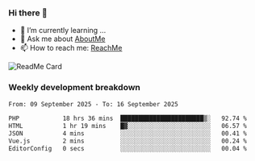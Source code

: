 ### Hi there 👋

- 🌱 I’m currently learning ...
- 💬 Ask me about [AboutMe](https://www.itzcy.com/about)
- 📫 How to reach me: [ReachMe](https://www.itzcy.com/about)

![ReadMe Card](https://github-readme-stats-ten-gilt.vercel.app/api?username=SuperChenYun&show_icons=true&title_color=fff&icon_color=79ff97&text_color=9f9f9f&bg_color=151515&hide_border=true)

### Weekly development breakdown
<!--START_SECTION:waka-->

```txt
From: 09 September 2025 - To: 16 September 2025

PHP            18 hrs 36 mins  ███████████████████████▒░   92.74 %
HTML           1 hr 19 mins    █▓░░░░░░░░░░░░░░░░░░░░░░░   06.57 %
JSON           4 mins          ░░░░░░░░░░░░░░░░░░░░░░░░░   00.41 %
Vue.js         2 mins          ░░░░░░░░░░░░░░░░░░░░░░░░░   00.24 %
EditorConfig   0 secs          ░░░░░░░░░░░░░░░░░░░░░░░░░   00.04 %
```

<!--END_SECTION:waka-->
